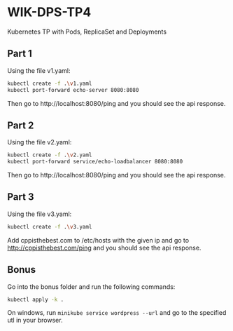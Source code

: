 # WIK-DPS-TP4

Kubernetes TP with Pods, ReplicaSet and Deployments

## Part 1

Using the file v1.yaml:
```bash
kubectl create -f .\v1.yaml
kubectl port-forward echo-server 8080:8080 
```

Then go to http://localhost:8080/ping and you should see the api response.

## Part 2

Using the file v2.yaml:
```bash
kubectl create -f .\v2.yaml
kubectl port-forward service/echo-loadbalancer 8080:8080
```
Then go to http://localhost:8080/ping and you should see the api response.

## Part 3
Using the file v3.yaml:
```bash
kubectl create -f .\v3.yaml
```
Add cppisthebest.com to /etc/hosts with the given ip and go to http://cppisthebest.com/ping and you should see the api response.

## Bonus

Go into the bonus folder and run the following commands:
```bash
kubectl apply -k .
```

On windows, run `minikube service wordpress --url` and go to the specified utl in your browser.